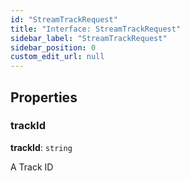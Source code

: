 ```yaml
---
id: "StreamTrackRequest"
title: "Interface: StreamTrackRequest"
sidebar_label: "StreamTrackRequest"
sidebar_position: 0
custom_edit_url: null
---
```


## Properties

### trackId

 **trackId**: `string`

A Track ID

